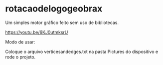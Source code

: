 # rotacaodelogogeobrax
Um simples motor gráfico feito sem uso de bibliotecas.


https://youtu.be/6KJ0utmksrU



Modo de usar:

Coloque o arquivo verticesandedges.txt na pasta Pictures do dispositivo e rode o projeto.
